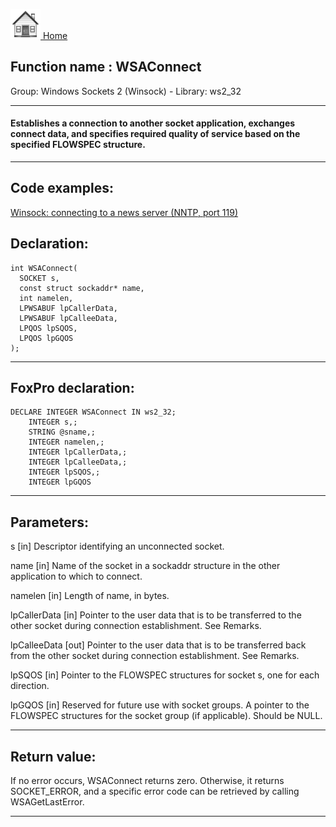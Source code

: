 [<img src="../../images/home.png"> Home ](https://github.com/VFPX/Win32API)  

## Function name : WSAConnect
Group: Windows Sockets 2 (Winsock) - Library: ws2_32    
***  


#### Establishes a connection to another socket application, exchanges connect data, and specifies required quality of service based on the specified FLOWSPEC structure.

***  


## Code examples:
[Winsock: connecting to a news server (NNTP, port 119)](../../samples/sample_389.md)  

## Declaration:
```foxpro  
int WSAConnect(
  SOCKET s,
  const struct sockaddr* name,
  int namelen,
  LPWSABUF lpCallerData,
  LPWSABUF lpCalleeData,
  LPQOS lpSQOS,
  LPQOS lpGQOS
);  
```  
***  


## FoxPro declaration:
```foxpro  
DECLARE INTEGER WSAConnect IN ws2_32;
	INTEGER s,;
	STRING @sname,;
	INTEGER namelen,;
	INTEGER lpCallerData,;
	INTEGER lpCalleeData,;
	INTEGER lpSQOS,;
	INTEGER lpGQOS  
```  
***  


## Parameters:
s 
[in] Descriptor identifying an unconnected socket. 

name 
[in] Name of the socket in a sockaddr structure in the other application to which to connect. 

namelen 
[in] Length of name, in bytes. 

lpCallerData 
[in] Pointer to the user data that is to be transferred to the other socket during connection establishment. See Remarks. 

lpCalleeData 
[out] Pointer to the user data that is to be transferred back from the other socket during connection establishment. See Remarks. 

lpSQOS 
[in] Pointer to the FLOWSPEC structures for socket s, one for each direction. 

lpGQOS 
[in] Reserved for future use with socket groups. A pointer to the FLOWSPEC structures for the socket group (if applicable). Should be NULL.   
***  


## Return value:
If no error occurs, WSAConnect returns zero. Otherwise, it returns SOCKET_ERROR, and a specific error code can be retrieved by calling WSAGetLastError.  
***  

